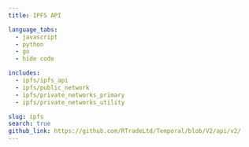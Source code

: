 ```yaml
---
title: IPFS API

language_tabs:
  - javascript
  - python
  - go
  - hide code

includes:
  - ipfs/ipfs_api
  - ipfs/public_network
  - ipfs/private_networks_primary
  - ipfs/private_networks_utility

slug: ipfs
search: true
github_link: https://github.com/RTradeLtd/Temporal/blob/V2/api/v2/
---
```

